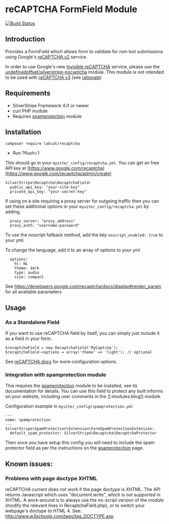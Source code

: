 # reCAPTCHA FormField Module

[![Build Status](https://secure.travis-ci.org/chillu/silverstripe-recaptcha.png)](http://travis-ci.org/chillu/silverstripe-recaptcha)

## Introduction

Provides a FormField which allows form to validate for non-bot submissions
using Google's [reCAPTCHA v2](https://developers.google.com/recaptcha/docs/display) service.

In order to use Google's new [Invisible reCAPTCHA](https://developers.google.com/recaptcha/docs/invisible) service,
please use the [undefinedoffset/silverstripe-nocaptcha](https://github.com/UndefinedOffset/silverstripe-nocaptcha) module. This module is not intended to be used with [reCAPTCHA v3](https://developers.google.com/recaptcha/docs/v3) (see [rationale](https://github.com/chillu/silverstripe-recaptcha/issues/55))

## Requirements

 * SilverStripe Framework 4.0 or newer
 * curl PHP module
 * Requires [spamprotection](http://silverstripe.org/spam-protection-module/) module

## Installation
`composer require labcat/recaptcha`
 * Run ?flush=1

This should go in your `mysite/_config/recaptcha.yml`. You can get an free API key at [https://www.google.com/recaptcha](https://www.google.com/recaptcha/admin/create)

```
SilverStripe\Recaptcha\RecaptchaField:
  public_api_key: "your-site-key"
  private_api_key: "your-secret-key"
```

If using on a site requiring a proxy server for outgoing traffic then you can set these additional
options in your `mysite/_config/recaptcha.yml` by adding. 
```
  proxy_server: "proxy_address"
  proxy_auth: "username:password"
```

To use the noscript fallback method, add the key `noscript_enabled: true` to your yml.

To change the language, add it to an array of options to your yml
```
  options: 
    hl: NL
    theme: dark
    type: audio
    size: compact
```

See https://developers.google.com/recaptcha/docs/display#render_param for all available parameters

## Usage

### As a Standalone Field

If you want to use reCAPTCHA field by itself, you can simply just include it as a field in your form.

	$recaptchaField = new RecaptchaField('MyCaptcha');
	$recaptchaField->options = array('theme' => 'light'); // optional
	
See [reCAPTCHA docs](https://developers.google.com/recaptcha/docs/display#render_param) for more configuration options.

### Integration with spamprotection module

This requires the [spamprotection](https://github.com/silverstripe/silverstripe-spamprotection) module to be installed, see its documentation for details. You can use this field to protect any built informs on your website, including user comments in the [[:modules:blog]] module. 

Configuration example in `mysite/_config/spamprotection.yml`

	---
	name: spamprotection
	---
	SilverStripe\SpamProtection\Extension\FormSpamProtectionExtension:
	  default_spam_protector: SilverStripe\Recaptcha\RecaptchaProtector
  

Then once you have setup this config you will need to include the spam protector field as per the instructions on the [spamprotection](https://github.com/silverstripe/silverstripe-spamprotection) page.

## Known issues:

### Problems with page doctype XHTML

reCAPTCHA current does not work if the page doctype is XHTML. The API returns 
Javascript which uses "document.write", which is not supported in XHTML. 
A work-around is to always use the no-script version of the module (modify the
relevant lines in RecaptchaField.php), or to switch your webpage's doctype to 
HTML 4. See: http://www.w3schools.com/tags/tag_DOCTYPE.asp
